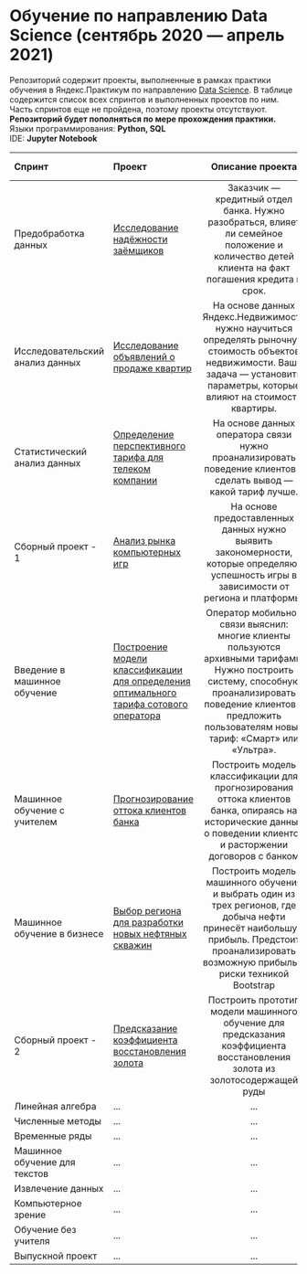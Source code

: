 # Обучение по направлению Data Science (сентябрь 2020 — апрель 2021)
Репозиторий содержит проекты, выполненные в рамках практики обучения в Яндекс.Практикум по направлению [Data Science](https://praktikum.yandex.ru/data-scientist). В таблице содержится список всех спринтов и выполненных проектов по ним. Часть спринтов еще не пройдена, поэтому проекты отсутствуют. <br>
**Репозиторий будет пополняться по мере прохождения практики.**
<br>
Языки программирования: **Python, SQL**
<br>
IDE: **Jupyter Notebook**




| Спринт              |Проект           | Описание проекта                     |Используемые библиотеки|
| :-------------------- | :-------------------- |:---------------------------:|:--------------------|
|Предобработка данных| [Исследование надёжности заёмщиков](https://github.com/dimkasmirnoff/Yandex-Data-Scientist-Projects/tree/main/01.%20bank_statistics)| Заказчик — кредитный отдел банка. Нужно разобраться, влияет ли семейное положение и количество детей клиента на факт погашения кредита в срок. |pandas, Mystem|
|Исследовательский анализ данных| [Исследование объявлений о продаже квартир](https://github.com/dimkasmirnoff/Yandex-Data-Scientist-Projects/tree/main/02.%20real_estate)| На основе данных  Яндекс.Недвижимость нужно научиться определять рыночную стоимость объектов недвижимости. Ваша задача — установить параметры, которые влияют на стоимость квартиры. |pandas, matplotlib, numpy|
|Статистический анализ данных| [Определение перспективного тарифа для телеком компании](https://github.com/dimkasmirnoff/Yandex-Data-Scientist-Projects/tree/main/03.%20mobile_tariffs)| На основе данных оператора связи нужно проанализировать поведение клиентов и сделать вывод — какой тариф лучше. |pandas, matplotlib, numpy, seaborn, calendar, math, scipy|
|Сборный проект - 1| [Анализ рынка компьютерных игр](https://github.com/dimkasmirnoff/Yandex-Data-Scientist-Projects/tree/main/04.%20game_shop)| На основе предоставленных данных нужно выявить закономерности, которые определяют успешность игры в зависимости от региона и платформы. |pandas, matplotlib, numpy, seaborn, calendar, math, scipy|
|Введение в машинное обучение| [Построение модели классификации для определения оптимального тарифа сотового оператора](https://github.com/dimkasmirnoff/Yandex-Data-Scientist-Projects/tree/main/05.%20mobile_tariffs_model_classification)| Оператор мобильной связи выяснил: многие клиенты пользуются архивными тарифами. Нужно построить систему, способную проанализировать поведение клиентов и предложить пользователям новый тариф: «Смарт» или «Ультра». |pandas, matplotlib, numpy, scipy, math, sklearn, scikitplot|
|Машинное обучение с учителем| [Прогнозирование оттока клиентов банка](https://github.com/dimkasmirnoff/Yandex-Data-Scientist-Projects/tree/main/06.%20customer_outflow)| Построить модель классификации для прогнозирования оттока клиентов банка, опираясь на исторические данные о поведении клиентов и расторжении договоров с банком |pandas, matplotlib, numpy, scipy, math, sklearn, scikitplot, seaborn|
|Машинное обучение в бизнесе| [Выбор региона для разработки новых нефтяных скважин](https://github.com/dimkasmirnoff/Yandex-Data-Scientist-Projects/tree/main/07.%20oil_production)| Построить модель машинного обучения и выбрать один из трех регионов, где добыча нефти принесёт наибольшую прибыль. Предстоит проанализировать возможную прибыль и риски техникой Bootstrap|pandas, matplotlib, numpy, scipy, math, sklearn, scikitplot, seaborn|
|Сборный проект - 2| [Предсказание коэффициента восстановления золота](https://github.com/dimkasmirnoff/Yandex-Data-Scientist-Projects/tree/main/08.%20gold_recovery)| Построить прототип модели машинного обучение для предсказания коэффициента восстановления золота из золотосодержащей руды|pandas, matplotlib, numpy, scipy, math, sklearn, scikitplot, seaborn|
|Линейная алгебра| ... | ... |...|
|Численные методы| ... | ... |...|
|Временные ряды| ... | ... |...|
|Машинное обучение для текстов| ... | ... |...|
|Извлечение данных| ... | ... |...|
|Компьютерное зрение| ... | ... |...|
|Обучение без учителя| ... | ... |...|
|Выпускной проект| ... | ... |...|

